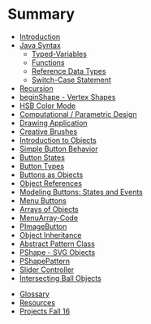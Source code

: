 # Summary

* [Introduction](README.md)
* [Java Syntax](java_syntax.md)
   * [Typed-Variables](typed-variables.md)
   * [Functions](functions.md)
   * [Reference Data Types](reference_data_types.md)
   * [Switch-Case Statement](switch-case_statement.md)
* [Recursion](recursion.md)
* [beginShape - Vertex Shapes](beginshape_-_vertex_shapes.md)
* [HSB Color Mode](hsb_color_mode.md)
* [Computational \/ Parametric Design](computational__parametric_design.md)
* [Drawing Application](drawing_application.md)
* [Creative Brushes](creative_brushes.md)
* [Introduction to Objects](introduction-to-objects.md)
* [Simple Button Behavior](simple_button_behavior.md)
* [Button States](button_states.md)
* [Button Types](button_types.md)
* [Buttons as Objects](buttons_as_objects.md)
* [Object References](object_references.md)
* [Modeling Buttons: States and Events](modelingstates_and_events_md.md)
* [Menu Buttons](menu_buttons.md)
* [Arrays of Objects](arrays_of_objects.md)
* [MenuArray-Code](menuarray-code.md)
* [PImageButton](pimagebutton.md)
* [Object Inheritance](object_inheritance.md)
* [Abstract Pattern Class](abstract_pattern_class.md)
* [PShape - SVG Objects](pshape_-_svg_objects.md)
* [PShapePattern](pshapepattern.md)
* [Slider Controller](slider_controller.md)
* [Intersecting Ball Objects](intersecting_agents.md)
 <!-- *[Rain-Drop Game](rain-drop_game.md) -->
<!-- * [Paddle Drop Game](paddle_drop_game.md) -->
<!-- * [Paddle Object](paddle_object.md) -->
<!-- * [Collision Detection](collision_detection.md) -->
<!-- * [PImage GameObjects](pimage_gameobjects.md) -->
<!-- * [Level Class](level_class.md) -->
<!-- * [Game Class](game_class.md) -->
<!--* [Game Sounds](game_sounds.md) -->


* [Glossary](GLOSSARY.md)
* [Resources](resources.md)
* [Projects Fall 16](projects_fall_16.md)

